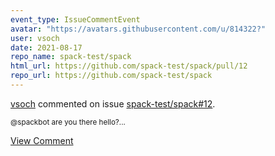```yaml
---
event_type: IssueCommentEvent
avatar: "https://avatars.githubusercontent.com/u/814322?"
user: vsoch
date: 2021-08-17
repo_name: spack-test/spack
html_url: https://github.com/spack-test/spack/pull/12
repo_url: https://github.com/spack-test/spack
---
```


<a href='https://github.com/vsoch' target='_blank'>vsoch</a> commented on issue <a href='https://github.com/spack-test/spack/pull/12' target='_blank'>spack-test/spack#12</a>.

<small>@spackbot are you there hello?...</small>

<a href='https://github.com/spack-test/spack/pull/12' target='_blank'>View Comment</a>